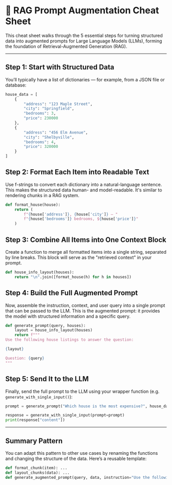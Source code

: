 # 🧠 RAG Prompt Augmentation Cheat Sheet

This cheat sheet walks through the 5 essential steps for turning structured data into augmented prompts for Large Language Models (LLMs), forming the foundation of Retrieval-Augmented Generation (RAG).

---

## Step 1: Start with Structured Data

You’ll typically have a list of dictionaries — for example, from a JSON file or database:

```python
house_data = [
    {
        "address": "123 Maple Street",
        "city": "Springfield",
        "bedrooms": 3,
        "price": 230000
    },
    {
        "address": "456 Elm Avenue",
        "city": "Shelbyville",
        "bedrooms": 4,
        "price": 320000
    }
]
```

## Step 2: Format Each Item into Readable Text
Use f-strings to convert each dictionary into a natural-language sentence. This makes the structured data human- and model-readable. It's similar to rendering chunks in a RAG system.

```python
def format_house(house):
    return (
        f"{house['address']}, {house['city']} — "
        f"{house['bedrooms']} bedrooms, ${house['price']}"
    )
```

## Step 3: Combine All Items into One Context Block
Create a function to merge all formatted items into a single string, separated by line breaks. This block will serve as the "retrieved context" in your prompt.

```python   
def house_info_layout(houses):
    return "\n".join([format_house(h) for h in houses])
```

## Step 4: Build the Full Augmented Prompt
Now, assemble the instruction, context, and user query into a single prompt that can be passed to the LLM. This is the augmented prompt: it provides the model with structured information and a specific query.

```python
def generate_prompt(query, houses):
    layout = house_info_layout(houses)
    return f"""
Use the following house listings to answer the question:

{layout}

Question: {query}
"""
```

## Step 5: Send It to the LLM
Finally, send the full prompt to the LLM using your wrapper function (e.g. `generate_with_single_input()`):

```python   
prompt = generate_prompt("Which house is the most expensive?", house_data)

response = generate_with_single_input(prompt=prompt)
print(response["content"])
```

---   

## Summary Pattern
You can adapt this pattern to other use cases by renaming the functions and changing the structure of the data. Here’s a reusable template:

```python
def format_chunk(item): ...
def layout_chunks(data): ...
def generate_augmented_prompt(query, data, instruction="Use the following context to answer the question:"): ...
```
